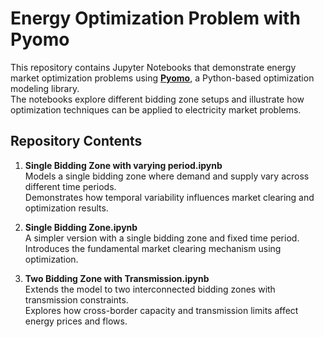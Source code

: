 # Energy Optimization Problem with Pyomo

This repository contains Jupyter Notebooks that demonstrate energy market optimization problems using **[Pyomo](http://www.pyomo.org/)**, a Python-based optimization modeling library.  
The notebooks explore different bidding zone setups and illustrate how optimization techniques can be applied to electricity market problems.

## Repository Contents

1. **Single Bidding Zone with varying period.ipynb**  
   Models a single bidding zone where demand and supply vary across different time periods.  
   Demonstrates how temporal variability influences market clearing and optimization results.

2. **Single Bidding Zone.ipynb**  
   A simpler version with a single bidding zone and fixed time period.  
   Introduces the fundamental market clearing mechanism using optimization.

3. **Two Bidding Zone with Transmission.ipynb**  
   Extends the model to two interconnected bidding zones with transmission constraints.  
   Explores how cross-border capacity and transmission limits affect energy prices and flows.
